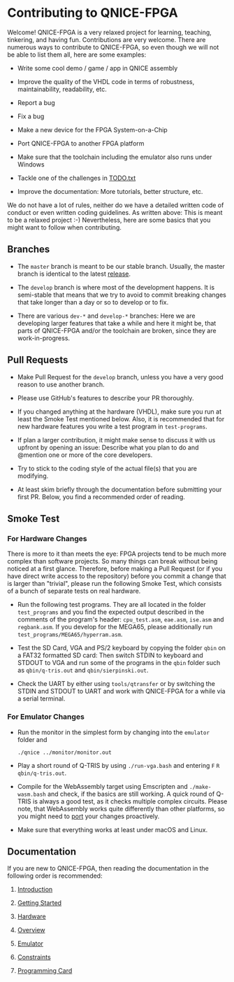 Contributing to QNICE-FPGA
==========================

Welcome! QNICE-FPGA is a very relaxed project for learning, teaching,
tinkering, and having fun. Contributions are very welcome. There are numerous
ways to contribute to QNICE-FPGA, so even though we will not be able to list
them all, here are some examples:

* Write some cool demo / game / app in QNICE assembly

* Improve the quality of the VHDL code in terms of robustness,
  maintainability, readability, etc. 

* Report a bug

* Fix a bug

* Make a new device for the FPGA System-on-a-Chip

* Port QNICE-FPGA to another FPGA platform

* Make sure that the toolchain including the emulator also runs under Windows

* Tackle one of the challenges in [TODO.txt](https://github.com/sy2002/QNICE-FPGA/blob/develop/TODO.txt)

* Improve the documentation: More tutorials, better structure, etc.

We do not have a lot of rules, neither do we have a detailed written code of
conduct or even written coding guidelines. As written above: This is meant to
be a relaxed project :-) Nevertheless, here are some basics that you might
want to follow when contributing.

Branches
--------

* The `master` branch is meant to be our stable branch. Usually, the master
  branch is identical to the latest [release](https://github.com/sy2002/QNICE-FPGA/releases/).

* The `develop` branch is where most of the development happens. It is
  semi-stable that means that we try to avoid to commit breaking changes that
  take longer than a day or so to develop or to fix.

* There are various `dev-*` and `develop-*` branches: Here we are developing
  larger features that take a while and here it might be, that parts of
  QNICE-FPGA and/or the toolchain are broken, since they are work-in-progress.

Pull Requests
-------------

* Make Pull Request for the `develop` branch, unless you have a very good
  reason to use another branch.

* Please use GitHub's features to describe your PR thoroughly.

* If you changed anything at the hardware (VHDL), make sure you run at least
  the Smoke Test mentioned below. Also, it is recommended that for new
  hardware features you write a test program in `test-programs`.

* If plan a larger contribution, it might make sense to discuss it with us
  upfront by opening an issue: Describe  what you plan to do and @mention
  one or more of the core developers.

* Try to stick to the coding style of the actual file(s) that you are
  modifying.

* At least skim briefly through the documentation before submitting your
  first PR. Below, you find a recommended order of reading.

Smoke Test
----------

### For Hardware Changes

There is more to it than meets the eye: FPGA projects tend to be much more
complex than software projects. So many things can break without being noticed
at a first glance. Therefore, before making a Pull Request (or if you have
direct write access to the repository) before you commit a change that is
larger than "trivial", please run the following Smoke Test, which consists
of a bunch of separate tests on real hardware.

* Run the following test programs. They are all located in the folder
  `test_programs` and you find the expected output described in the comments
  of the program's header: `cpu_test.asm`, `eae.asm`, `ise.asm` and 
  `regbank.asm`. If you develop for the MEGA65, please additionally run
  `test_programs/MEGA65/hyperram.asm`.

* Test the SD Card, VGA and PS/2 keyboard by copying the folder `qbin` on
  a FAT32 formatted SD card: Then switch STDIN to keyboard and STDOUT to
  VGA and run some of the programs in the `qbin` folder such as
  `qbin/q-tris.out` and `qbin/sierpinski.out`.

* Check the UART by either using `tools/qtransfer` or by switching the
  STDIN and STDOUT to UART and work with QNICE-FPGA for a while via a
  serial terminal.

### For Emulator Changes

* Run the monitor in the simplest form by changing into the `emulator` folder
  and 
  ```
  ./qnice ../monitor/monitor.out
  ```

* Play a short round of Q-TRIS by using `./run-vga.bash` and entering
  `F` `R` `qbin/q-tris.out`.

* Compile for the WebAssembly target using Emscripten and `./make-wasm.bash`
  and check, if the basics are still working. A quick round of Q-TRIS is
  always a good test, as it checks multiple complex circuits. Please note,
  that WebAssembly works quite differently than other platforms, so you
  might need to [port](https://emscripten.org/docs/porting/index.html) your
  changes proactively.

* Make sure that everything works at least under macOS and Linux.

Documentation
-------------

If you are new to QNICE-FPGA, then reading the documentation in the following
order is recommended:

1. [Introduction](https://github.com/sy2002/QNICE-FPGA/blob/master/doc/intro/qnice_intro.pdf)

2. [Getting Started](https://github.com/sy2002/QNICE-FPGA/blob/master/README.md#getting-started)

3. [Hardware](https://github.com/sy2002/QNICE-FPGA/blob/develop/hw/README.mdhttps://github.com/sy2002/QNICE-FPGA/blob/develop/hw/README.md)

4. [Overview](https://github.com/sy2002/QNICE-FPGA/blob/develop/doc/README.md)

5. [Emulator](https://github.com/sy2002/QNICE-FPGA/blob/master/emulator/README.mdhttps://github.com/sy2002/QNICE-FPGA/blob/master/emulator/README.md)

6. [Constraints](https://github.com/sy2002/QNICE-FPGA/blob/master/doc/constraints.txt)

7. [Programming Card](https://github.com/sy2002/QNICE-FPGA/blob/master/doc/programming_card/programming_card_screen.pdf)
